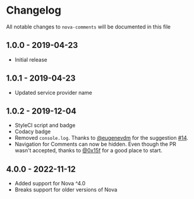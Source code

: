 # Changelog

All notable changes to `nova-comments` will be documented in this file

## 1.0.0 - 2019-04-23

- Initial release

## 1.0.1 - 2019-04-23

- Updated service provider name

## 1.0.2 - 2019-12-04

- StyleCI script and badge
- Codacy badge
- Removed `console.log`. Thanks to [@eugenevdm](https://github.com/eugenevdm) for the suggestion [#14](https://github.com/kirschbaum-development/nova-comments/pull/14).
- Navigation for Comments can now be hidden. Even though the PR wasn't accepted, thanks to [@0x15f](https://github.com/0x15f) for a good place to start.

## 4.0.0 - 2022-11-12

- Added support for Nova ^4.0
- Breaks support for older versions of Nova
